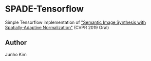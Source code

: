 # SPADE-Tensorflow
Simple Tensorflow implementation of ["Semantic Image Synthesis with Spatially-Adaptive Normalization"](https://arxiv.org/abs/1903.07291) (CVPR 2019 Oral)

## Author
Junho Kim
